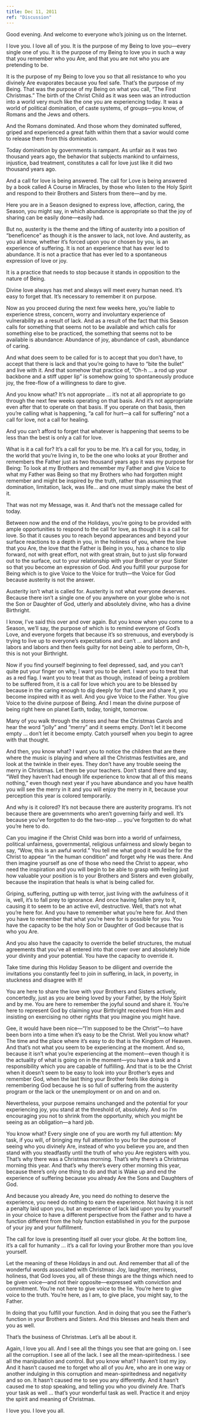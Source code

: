 ```yaml
---
title: Dec 11, 2011
ref: "Discussion"
---
```


Good evening. And welcome to everyone who&rsquo;s joining us on the
Internet.

I love you. I love all of you. It is the purpose of my Being to love
you&mdash;every single one of you. It is the purpose of my Being to love
you in such a way that you remember who you Are, and that you are not
who you are pretending to be.

It is the purpose of my Being to love you so that all resistance to who
you divinely Are evaporates because you feel safe. That&rsquo;s the
purpose of my Being. That was the purpose of my Being on what you call,
&ldquo;The First Christmas.&rdquo; The birth of the Christ Child as it
was seen was an introduction into a world very much like the one you are
experiencing today. It was a world of political domination, of caste
systems, of groups&mdash;you know, of Romans and the Jews and others.

And the Romans dominated. And those whom they dominated suffered, griped
and experienced a great faith within them that a savior would come to
release them from this domination.

Today domination by governments is rampant. As unfair as it was two
thousand years ago, the behavior that subjects mankind to unfairness,
injustice, bad treatment, constitutes a call for love just like it did
two thousand years ago.

And a call for love is being answered. The call for Love is being
answered by a book called A Course in Miracles, by those who listen to
the Holy Spirit and respond to their Brothers and Sisters from
there&mdash;and by me.

Here you are in a Season designed to express love, affection, caring,
the Season, you might say, in which abundance is appropriate so that the
joy of sharing can be easily done&mdash;easily had.

But no, austerity is the theme and the lifting of austerity into a
position of &ldquo;beneficence&rdquo; as though it is the answer to
lack, not love. And austerity, as you all know, whether it&rsquo;s
forced upon you or chosen by you, is an experience of suffering. It is
not an experience that has ever led to abundance. It is not a practice
that has ever led to a spontaneous expression of love or joy.

It is a practice that needs to stop because it stands in opposition to
the nature of Being.

Divine love always has met and always will meet every human need.
It&rsquo;s easy to forget that. It&rsquo;s necessary to remember it on
purpose.

Now as you proceed during the next few weeks here, you&rsquo;re liable
to experience stress, concern, worry and involuntary experience of
vulnerability as a result of lack. And as a result of the fact that this
Season calls for something that seems not to be available and which
calls for something else to be practiced, the something that seems not
to be available is abundance: Abundance of joy, abundance of cash,
abundance of caring.

And what does seem to be called for is to accept that you don&rsquo;t
have, to accept that there is lack and that you&rsquo;re going to have
to &ldquo;bite the bullet&rdquo; and live with it. And that somehow that
practice of, &ldquo;Oh-h &hellip; a rod up your backbone and a stiff
upper lip&rdquo; is somehow going to spontaneously produce joy, the
free-flow of a willingness to dare to give.

And you know what? It&rsquo;s not appropriate &hellip; it&rsquo;s not at
all appropriate to go through the next few weeks operating on that
basis. And it&rsquo;s not appropriate even after that to operate on that
basis. If you operate on that basis, then you&rsquo;re calling what is
happening, &ldquo;a call for hurt&mdash;a call for suffering&rdquo; not
a call for love, not a call for healing.

And you can&rsquo;t afford to forget that whatever is happening that
seems to be less than the best is only a call for love.

What is it a call for? It&rsquo;s a call for you to be me. It&rsquo;s a
call for you, today, in the world that you&rsquo;re living in, to be the
one who looks at your Brother and remembers the Father just as two
thousand years ago it was my purpose for Being: To look at my Brothers
and remember my Father and give Voice to what my Father was Being so
that my Brothers who had forgotten might remember and might be inspired
by the truth, rather than assuming that domination, limitation, lack,
was life&hellip; and one must simply make the best of it.

That was not my Message, was it. And that&rsquo;s not the message called
for today.

Between now and the end of the Holidays, you&rsquo;re going to be
provided with ample opportunities to respond to the call for love, as
though it is a call for love. So that it causes you to reach beyond
appearances and beyond your surface reactions to a depth in you, in the
holiness of you, where the love that you Are, the love that the Father
is Being in you, has a chance to slip forward, not with great effort,
not with great strain, but to just slip forward out to the surface, out
to your relationship with your Brother or your Sister so that you become
an expression of God. And you fulfill your purpose for Being which is to
give Voice to the Voice for truth&mdash;the Voice for God because
austerity is not the answer.

Austerity isn&rsquo;t what is called for. Austerity is not what everyone
deserves. Because there isn&rsquo;t a single one of you anywhere on your
globe who is not the Son or Daughter of God, utterly and absolutely
divine, who has a divine Birthright.

I know, I&rsquo;ve said this over and over again. But you know when you
come to a Season, we&rsquo;ll say, the purpose of which is to remind
everyone of God&rsquo;s Love, and everyone forgets that because
it&rsquo;s so strenuous, and everybody is trying to live up to
everyone&rsquo;s expectations and can&rsquo;t &hellip; and labors and
labors and labors and then feels guilty for not being able to perform,
Oh-h, this is not your Birthright.

Now if you find yourself beginning to feel depressed, sad, and you
can&rsquo;t quite put your finger on why, I want you to be alert. I want
you to treat that as a red flag. I want you to treat that as though,
instead of being a problem to be suffered from, it is a call for love
which you are to be blessed by because in the caring enough to dig
deeply for that Love and share it, you become inspired with it as well.
And you give Voice to the Father. You give Voice to the divine purpose
of Being. And I mean the divine purpose of being right here on planet
Earth, today, tonight, tomorrow.

Many of you walk through the stores and hear the Christmas Carols and
hear the word &ldquo;jolly&rdquo; and &ldquo;merry&rdquo; and it seems
empty. Don&rsquo;t let it become empty &hellip; don&rsquo;t let it
become empty. Catch yourself when you begin to agree with that thought.

And then, you know what? I want you to notice the children that are
there where the music is playing and where all the Christmas festivities
are, and look at the twinkle in their eyes. They don&rsquo;t have any
trouble seeing the merry in Christmas. Let them be your teachers.
Don&rsquo;t stand there and say, &ldquo;Well they haven&rsquo;t had
enough life experience to know that all of this means nothing,&rdquo;
even though next year if you have abundance and you have health you will
see the merry in it and you will enjoy the merry in it, because your
perception this year is colored temporarily.

And why is it colored? It&rsquo;s not because there are austerity
programs. It&rsquo;s not because there are governments who aren&rsquo;t
governing fairly and well. It&rsquo;s because you&rsquo;ve forgotten to
do the two-step &hellip; you&rsquo;ve forgotten to do what you&rsquo;re
here to do.

Can you imagine if the Christ Child was born into a world of unfairness,
political unfairness, governmental, religious unfairness and slowly
began to say, &ldquo;Wow, this is an awful world.&rdquo; You tell me
what good it would be for the Christ to appear &ldquo;in the human
condition&rdquo; and forget why He was there. And then imagine yourself
as one of those who need the Christ to appear, who need the inspiration
and you will begin to be able to grasp with feeling just how valuable
your position is to your Brothers and Sisters and even globally, because
the inspiration that heals is what is being called for.

Griping, suffering, putting up with terror, just living with the
awfulness of it is, well, it&rsquo;s to fall prey to ignorance. And once
having fallen prey to it, causing it to seem to be an active evil,
destructive. Well, that&rsquo;s not what you&rsquo;re here for. And you
have to remember what you&rsquo;re here for. And then you have to
remember that what you&rsquo;re here for is possible for you. You have
the capacity to be the holy Son or Daughter of God because that is who
you Are.

And you also have the capacity to override the belief structures, the
mutual agreements that you&rsquo;ve all entered into that cover over and
absolutely hide your divinity and your potential. You have the capacity
to override it.

Take time during this Holiday Season to be diligent and override the
invitations you constantly feel to join in suffering, in lack, in
poverty, in stuckness and disagree with it!

You are here to share the love with your Brothers and Sisters actively,
concertedly, just as you are being loved by your Father, by the Holy
Spirit and by me. You are here to remember the joyful sound and share
it. You&rsquo;re here to represent God by claiming your Birthright
received from Him and insisting on exercising no other rights that you
imagine you might have.

Gee, it would have been nice&mdash;&ldquo;I&rsquo;m supposed to be the
Christ&rdquo;&mdash;to have been born into a time when it&rsquo;s easy
to be the Christ. Well you know what? The time and the place where
it&rsquo;s easy to do that is the Kingdom of Heaven. And that&rsquo;s
not what you seem to be experiencing at the moment. And so, because it
isn&rsquo;t what you&rsquo;re experiencing at the moment&mdash;even
though it is the actuality of what is going on in the moment&mdash;you
have a task and a responsibility which you are capable of fulfilling.
And that is to be the Christ when it doesn&rsquo;t seem to be easy to
look into your Brother&rsquo;s eyes and remember God, when the last
thing your Brother feels like doing is remembering God because he is so
full of suffering from the austerity program or the lack or the
unemployment or on and on and on.

Nevertheless, your purpose remains unchanged and the potential for your
experiencing joy, you stand at the threshold of, absolutely. And so
I&rsquo;m encouraging you not to shrink from the opportunity, which you
might be seeing as an obligation&mdash;a hard job.

You know what? Every single one of you are worth my full attention: My
task, if you will, of bringing my full attention to you for the purpose
of seeing who you divinely Are, instead of who you believe you are, and
then stand with you steadfastly until the truth of who you Are registers
with you. That&rsquo;s why there was a Christmas morning. That&rsquo;s
why there&rsquo;s a Christmas morning this year. And that&rsquo;s why
there&rsquo;s every other morning this year, because there&rsquo;s only
one thing to do and that is Wake up and end the experience of suffering
because you already Are the Sons and Daughters of God.

And because you already Are, you need do nothing to deserve the
experience, you need do nothing to earn the experience. Not having it is
not a penalty laid upon you, but an experience of lack laid upon you by
yourself in your choice to have a different perspective from the Father
and to have a function different from the holy function established in
you for the purpose of your joy and your fulfillment.

The call for love is presenting itself all over your globe. At the
bottom line, it&rsquo;s a call for humanity &hellip; it&rsquo;s a call
for loving your Brother more than you love yourself.

Let the meaning of these Holidays in and out. And remember that all of
the wonderful words associated with Christmas: Joy, laughter, merriness,
holiness, that God loves you, all of these things are the things which
need to be given voice&mdash;and not their opposite&mdash;expressed with
conviction and commitment. You&rsquo;re not here to give voice to the
lie. You&rsquo;re here to give voice to the truth. You&rsquo;re here, as
I am, to give place, you might say, to the Father.

In doing that you fulfill your function. And in doing that you see the
Father&rsquo;s function in your Brothers and Sisters. And this blesses
and heals them and you as well.

That&rsquo;s the business of Christmas. Let&rsquo;s all be about it.

Again, I love you all. And I see all the things you see that are going
on. I see all the corruption. I see all of the lack. I see all the
mean-spiritedness. I see all the manipulation and control. But you know
what? I haven&rsquo;t lost my joy. And it hasn&rsquo;t caused me to
forget who all of you Are, who are in one way or another indulging in
this corruption and mean-spiritedness and negativity and so on. It
hasn&rsquo;t caused me to see you any differently. And it hasn&rsquo;t
caused me to stop speaking, and telling you who you divinely Are.
That&rsquo;s your task as well &hellip; that&rsquo;s your wonderful task
as well. Practice it and enjoy the spirit and meaning of Christmas.

I love you. I love you all.

